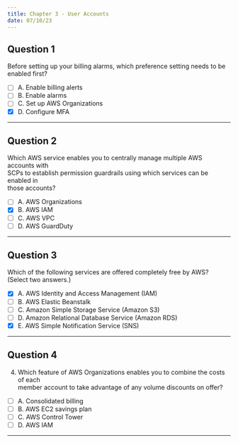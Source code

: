 ```yaml
---
title: Chapter 3 - User Accounts
date: 07/10/23
---
```


## Question 1

Before setting up your billing alarms, which preference setting needs to be  
enabled first?

* [ ] A. Enable billing alerts
* [ ] B. Enable alarms
* [ ] C. Set up AWS Organizations
* [x] D. Configure MFA

---

## Question 2

Which AWS service enables you to centrally manage multiple AWS accounts with  
SCPs to establish permission guardrails using which services can be enabled in  
those accounts?

* [ ] A. AWS Organizations
* [x] B. AWS IAM
* [ ] C. AWS VPC
* [ ] D. AWS GuardDuty

---

## Question 3

Which of the following services are offered completely free by AWS?  
(Select two answers.)

* [x] A. AWS Identity and Access Management (IAM)
* [ ] B. AWS Elastic Beanstalk
* [ ] C. Amazon Simple Storage Service (Amazon S3)
* [ ] D. Amazon Relational Database Service (Amazon RDS)
* [x] E. AWS Simple Notification Service (SNS)

---

## Question 4

4. Which feature of AWS Organizations enables you to combine the costs of each  
   member account to take advantage of any volume discounts on offer?

* [ ] A. Consolidated billing
* [ ] B. AWS EC2 savings plan
* [ ] C. AWS Control Tower
* [ ] D. AWS IAM

---

## 
